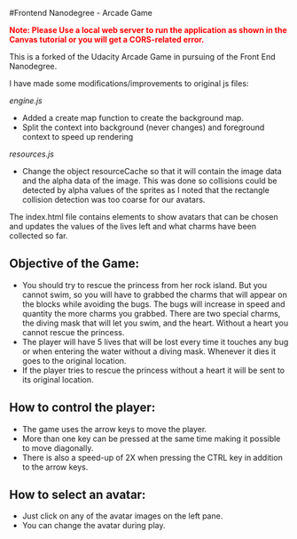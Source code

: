 #Frontend Nanodegree - Arcade Game

**<font color='red'>Note: Please Use a local web server to run the application as shown in the Canvas tutorial or you will get a CORS-related error.</font>**

This is a forked of the Udacity Arcade Game in pursuing of the Front End Nanodegree.

I have made some modifications/improvements to original js files:

*engine.js*
* Added a create map function to create the background map.
* Split the context into background (never changes) and foreground context to speed up rendering

*resources.js*
* Change the object resourceCache so that it will contain the image data and the alpha data of the image. This was done
so collisions could be detected by alpha values of the sprites as I noted that the rectangle collision detection was too
coarse for our avatars.

The index.html file contains elements to show avatars that can be chosen and updates the values of the lives left and
what charms have been collected so far.

## Objective of the Game:

* You should try to rescue the princess from her rock island.  But you cannot swim, so you will have to grabbed the
charms that will appear on the blocks while avoiding the bugs.  The bugs will increase in speed and quantity the more
charms you grabbed.  There are two special charms, the diving mask that will let you swim, and the heart.
Without a heart you cannot rescue the princess.
* The player will have 5 lives that will be lost every time it touches any bug or when entering the water without a
diving mask. Whenever it dies it goes to the original location.
* If the player tries to rescue the princess without a heart it will be sent to its original location.

## How to control the player:

* The game uses the arrow keys to move the player.
* More than one key can be pressed at the same time making it possible to move diagonally.
* There is also a speed-up of 2X when pressing the CTRL key in addition to the arrow keys.

## How to select an avatar:

* Just click on any of the avatar images on the left pane.
* You can change the avatar during play.

